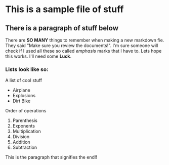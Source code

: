 # This is a sample file of stuff

## There is a paragraph of stuff below

There are **SO MANY** things to remember when making a new markdown fie. They said "Make sure you review the documents!". I'm sure someone will check if I used all these so called *emphasis* marks that I have to. Lets hope this works. I'll need some **Luck**.

### Lists look like so:

A list of cool stuff

* Airplane
* Explosions
* Dirt Bike

Order of operations

1. Parenthesis
2. Exponents
3. Multiplication
4. Division
5. Addition
6. Subtraction

This is the paragraph that signifies the end!!
